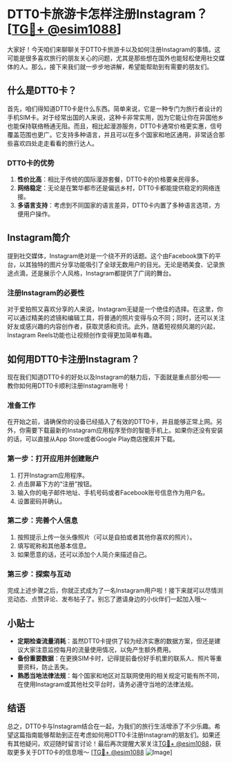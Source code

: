 # DTT0卡旅游卡怎样注册Instagram？[[TG💪+ @esim1088](https://t.me/s/esim1088)]

大家好！今天咱们来聊聊关于DTT0卡旅游卡以及如何注册Instagram的事情。这可能是很多喜欢旅行的朋友关心的问题，尤其是那些想在国外也能轻松使用社交媒体的人。那么，接下来我们就一步步地讲解，希望能帮助到有需要的朋友们。

## 什么是DTT0卡？

首先，咱们得知道DTT0卡是什么东西。简单来说，它是一种专门为旅行者设计的手机SIM卡。对于经常出国的人来说，这种卡非常实用，因为它能让你在异国他乡也能保持联络畅通无阻。而且，相比起漫游服务，DTT0卡通常价格更实惠，信号覆盖范围也更广。它支持多种语言，并且可以在多个国家和地区通用，非常适合那些喜欢四处走走看看的旅行达人。

### DTT0卡的优势

1. **性价比高**：相比于传统的国际漫游套餐，DTT0卡的价格要亲民得多。
2. **网络稳定**：无论是在繁华都市还是偏远乡村，DTT0卡都能提供稳定的网络连接。
3. **多语言支持**：考虑到不同国家的语言差异，DTT0卡内置了多种语言选项，方便用户操作。

## Instagram简介

提到社交媒体，Instagram绝对是一个绕不开的话题。这个由Facebook旗下的平台，以其独特的图片分享功能吸引了全球无数用户的目光。无论是晒美食、记录旅途点滴，还是展示个人风格，Instagram都提供了广阔的舞台。

### 注册Instagram的必要性

对于爱拍照又喜欢分享的人来说，Instagram无疑是一个绝佳的选择。在这里，你可以通过精美的滤镜和编辑工具，将普通的照片变得与众不同；同时，还可以关注好友或感兴趣的内容创作者，获取灵感和资讯。此外，随着短视频风潮的兴起，Instagram Reels功能也让视频创作变得更加简单有趣。

## 如何用DTT0卡注册Instagram？

现在我们知道DTT0卡的好处以及Instagram的魅力后，下面就是重点部分啦——教你如何用DTT0卡顺利注册Instagram账号！

### 准备工作

在开始之前，请确保你的设备已经插入了有效的DTT0卡，并且能够正常上网。另外，你需要下载最新的Instagram应用程序至你的智能手机上。如果你还没有安装的话，可以直接从App Store或者Google Play商店搜索并下载。

### 第一步：打开应用并创建账户

1. 打开Instagram应用程序。
2. 点击屏幕下方的“注册”按钮。
3. 输入你的电子邮件地址、手机号码或者Facebook账号信息作为用户名。
4. 设置密码并确认。

### 第二步：完善个人信息

1. 按照提示上传一张头像照片（可以是自拍或者其他你喜欢的照片）。
2. 填写昵称和其他基本信息。
3. 如果愿意的话，还可以添加个人简介来描述自己。

### 第三步：探索与互动

完成上述步骤之后，你就正式成为了一名Instagram用户啦！接下来就可以尽情浏览动态、点赞评论、发布帖子了。别忘了邀请身边的小伙伴们一起加入哦～

## 小贴士

- **定期检查流量消耗**：虽然DTT0卡提供了较为经济实惠的数据方案，但还是建议大家注意监控每月的流量使用情况，以免产生额外费用。
- **备份重要数据**：在更换SIM卡时，记得提前备份好手机里的联系人、照片等重要资料，防止丢失。
- **熟悉当地法律法规**：每个国家和地区对互联网使用的相关规定可能有所不同，在使用Instagram或其他社交平台时，请务必遵守当地的法律法规。

## 结语

总之，DTT0卡与Instagram结合在一起，为我们的旅行生活增添了不少乐趣。希望这篇指南能够帮助到正在考虑如何用DTT0卡注册Instagram的朋友们。如果还有其他疑问，欢迎随时留言讨论！最后再次提醒大家关注[TG💪+ @esim1088](https://t.me/s/esim1088)，获取更多关于DTT0卡的信息哦～ [[TG💪+ @esim1088](https://t.me/s/esim1088) ![Image](https://i.postimg.cc/4NQfJmqS/Snipaste-2025-05-13-00-14-12.png)]